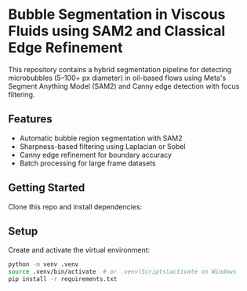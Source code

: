 # Bubble Segmentation in Viscous Fluids using SAM2 and Classical Edge Refinement

This repository contains a hybrid segmentation pipeline for detecting microbubbles (5–100+ px diameter) in oil-based flows using Meta's Segment Anything Model (SAM2) and Canny edge detection with focus filtering.

## Features
- Automatic bubble region segmentation with SAM2
- Sharpness-based filtering using Laplacian or Sobel
- Canny edge refinement for boundary accuracy
- Batch processing for large frame datasets

## Getting Started
Clone this repo and install dependencies:

## Setup
Create and activate the virtual environment:
```bash
python -m venv .venv
source .venv/bin/activate  # or .venv\Scripts\activate on Windows
pip install -r requirements.txt


